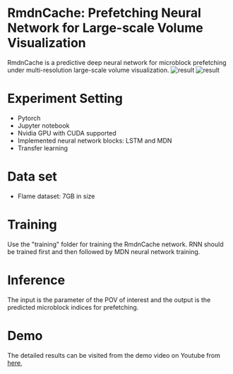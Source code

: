 # RmdnCache: Prefetching Neural Network for Large-scale Volume Visualization

RmdnCache is a predictive deep neural network for microblock prefetching under multi-resolution large-scale volume visualization.
![result](https://github.com/sunjianxin/Deep-Learning-Prefetching/teaser.jpg)
![result](https://github.com/sunjianxin/Deep-Learning-Prefetching/teaser.png)


# Experiment Setting

- Pytorch
- Jupyter notebook
- Nvidia GPU with CUDA supported
- Implemented neural network blocks: LSTM and MDN
- Transfer learning

# Data set
- Flame dataset: 7GB in size

# Training

Use the "training" folder for training the RmdnCache network. RNN should be trained first and then followed by MDN neural network training. 

# Inference

The input is the parameter of the POV of interest and the output is the predicted microblock indices for prefetching.

# Demo
The detailed results can be visited from the demo video on Youtube from [here](https://youtu.be/SBPq6zV1LUQ),
